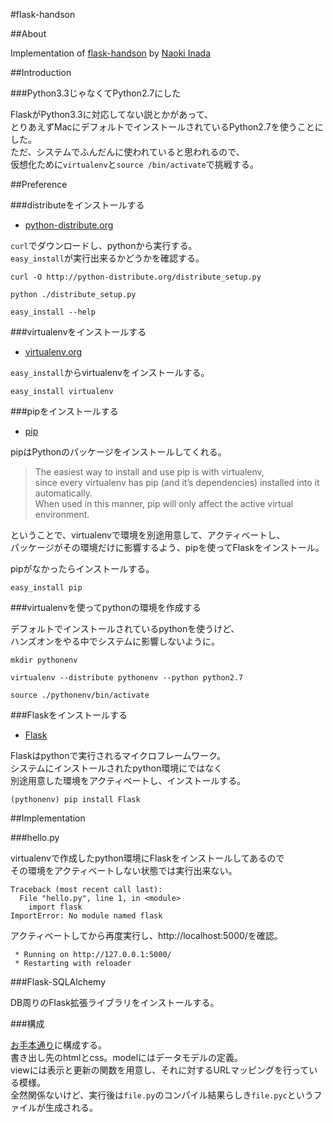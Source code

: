 #flask-handson

##About

Implementation of [flask-handson](http://methane.github.com/flask-handson/) by [Naoki Inada](http://github.com/methane)

##Introduction

###Python3.3じゃなくてPython2.7にした

FlaskがPython3.3に対応してない説とかがあって、  
とりあえずMacにデフォルトでインストールされているPython2.7を使うことにした。  
ただ、システムでふんだんに使われていると思われるので、  
仮想化ために`virtualenv`と`source /bin/activate`で挑戦する。  

##Preference

###distributeをインストールする

+ [python-distribute.org](http://python-distribute.org/)

`curl`でダウンロードし、pythonから実行する。  
`easy_install`が実行出来るかどうかを確認する。  

    curl -O http://python-distribute.org/distribute_setup.py
    
    python ./distribute_setup.py
    
    easy_install --help

###virtualenvをインストールする

+ [virtualenv.org](http://www.virtualenv.org/)

`easy_install`からvirtualenvをインストールする。  

    easy_install virtualenv

###pipをインストールする

+ [pip](http://www.pip-installer.org/)

pipはPythonのパッケージをインストールしてくれる。  

>The easiest way to install and use pip is with virtualenv,  
>since every virtualenv has pip (and it’s dependencies) installed into it automatically.  
>When used in this manner, pip will only affect the active virtual environment.  

ということで、virtualenvで環境を別途用意して、アクティベートし、  
パッケージがその環境だけに影響するよう、pipを使ってFlaskをインストール。  

pipがなかったらインストールする。

    easy_install pip

###virtualenvを使ってpythonの環境を作成する

デフォルトでインストールされているpythonを使うけど、  
ハンズオンをやる中でシステムに影響しないように。  

    mkdir pythonenv
    
    virtualenv --distribute pythonenv --python python2.7
    
    source ./pythonenv/bin/activate

###Flaskをインストールする

+ [Flask](http://flask.pocoo.org/)  

Flaskはpythonで実行されるマイクロフレームワーク。  
システムにインストールされたpython環境にではなく  
別途用意した環境をアクティベートし、インストールする。  

    (pythonenv) pip install Flask

##Implementation

###hello.py

virtualenvで作成したpython環境にFlaskをインストールしてあるので  
その環境をアクティベートしない状態では実行出来ない。  

    Traceback (most recent call last):
      File "hello.py", line 1, in <module>
        import flask
    ImportError: No module named flask

アクティベートしてから再度実行し、http://localhost:5000/を確認。

     * Running on http://127.0.0.1:5000/
     * Restarting with reloader

###Flask-SQLAlchemy

DB周りのFlask拡張ライブラリをインストールする。  

###構成

[お手本通り](http://methane.github.com/flask-handson/flaskr.html#id2)に構成する。  
書き出し先のhtmlとcss。modelにはデータモデルの定義。  
viewには表示と更新の関数を用意し、それに対するURLマッピングを行っている模様。  
全然関係ないけど、実行後は`file.py`のコンパイル結果らしき`file.pyc`というファイルが生成される。  